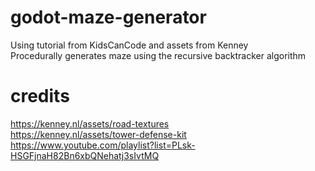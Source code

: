 # godot-maze-generator
 Using tutorial from KidsCanCode and assets from Kenney </br>
 Procedurally generates maze using the recursive backtracker algorithm </br>

# credits </br>
 https://kenney.nl/assets/road-textures </br>
 https://kenney.nl/assets/tower-defense-kit </br>
 https://www.youtube.com/playlist?list=PLsk-HSGFjnaH82Bn6xbQNehatj3sIvtMQ </br>
